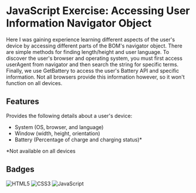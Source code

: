 
# JavaScript Exercise: Accessing User Information Navigator Object
Here I was gaining experience learning different aspects of the user's device by accessing different parts of the BOM's navigator object. There are simple methods for finding length/height and user language. To discover the user's browser and operating system, you must first access userAgent from navigator and then search the string for specific terms. Finally, we use GetBattery to access the user's Battery API and specific information. Not all browsers provide this information however, so it won't function on all devices. 


## Features
Provides the following details about a user's device: 
- System (OS, browser, and language)
- Window (width, height, orientation)
- Battery (Percentage of charge and charging status)*

*Not available on all devices 

## Badges
![HTML5](https://img.shields.io/badge/html5-%23E34F26.svg?style=for-the-badge&logo=html5&logoColor=white)
![CSS3](https://img.shields.io/badge/css3-%231572B6.svg?style=for-the-badge&logo=css3&logoColor=white)
![JavaScript](https://shields.io/badge/JavaScript-F7DF1E?logo=JavaScript&logoColor=000&style=flat-square)